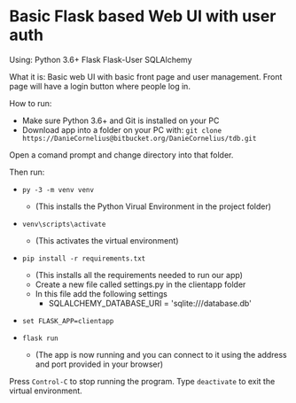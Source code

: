 # Basic Flask based Web UI with user auth

Using:
Python 3.6+
Flask
Flask-User
SQLAlchemy

What it is:
Basic web UI with basic front page and user management.
Front page will have a login button where people log in.

How to run:

* Make sure Python 3.6+ and Git is installed on your PC
* Download app into a folder on your PC with:
`git clone https://DanieCornelius@bitbucket.org/DanieCornelius/tdb.git`

Open a comand prompt and change directory into that folder.

Then run:
* `py -3 -m venv venv`
    * (This installs the Python Virual Environment in the project folder)
* `venv\scripts\activate`
    * (This activates the virtual environment)
* `pip install -r requirements.txt`
    * (This installs all the requirements needed to run our app)
    * Create a new file called settings.py in the clientapp folder
    * In this file add the following settings
        * SQLALCHEMY_DATABASE_URI = 'sqlite:///database.db'

* `set FLASK_APP=clientapp`
* `flask run`
    * (The app is now running and you can connect to it using the address and port provided in your browser)


Press `Control-C` to stop running the program.
Type `deactivate` to exit the virtual environment.
